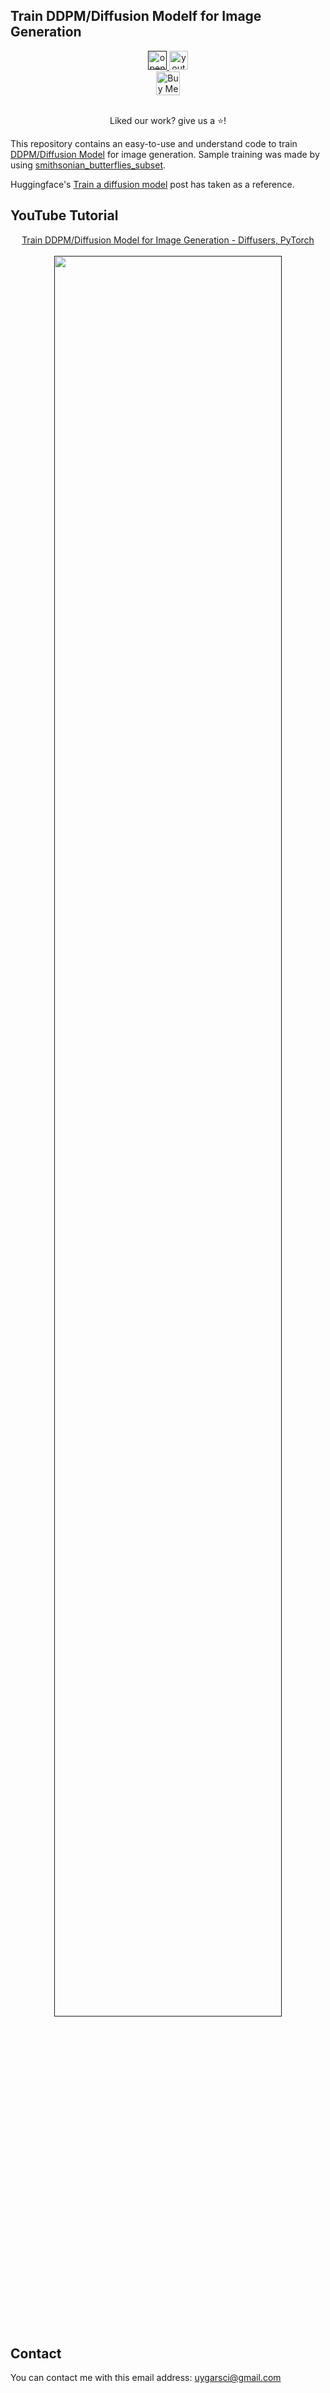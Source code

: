 ## Train DDPM/Diffusion Modelf for Image Generation

<div align="center">
    <a href="">
        <img alt="open-source-image"
		src="https://img.shields.io/badge/Open%20Source%20❤%EF%B8%8F-%2325A162.svg?style=flat"
        style="height: 30px"/>
    </a>
    <a href="https://www.youtube.com/watch?v=LGe0xhRseeg">
        <img alt="youtube-tutorial"
        src="https://img.shields.io/badge/YouTube Tutorial-%23FF0000.svg?logo=youtube&logoColor=white&style=flat"
        style="height: 30px"/>
    </a>
</div>
<div align="center">
    <a href="https://ko-fi.com/uygarkurt" target="_blank">
        <img src="https://storage.ko-fi.com/cdn/brandasset/v2/support_me_on_kofi_blue.png?_gl=1*gypxqi*_gcl_aw*R0NMLjE3MzU5Mzk3MjAuQ2owS0NRaUFzdDY3QmhDRUFSSXNBS0tkV09raHpzemtTUGxadnNOamVpN0FBRDhOdVloTVhuRHJrampCRGhac3FyT2pCY29iRWV0TmNKY2FBbWxiRUFMd193Y0I.*_gcl_au*MjUwODAwNDk1LjE3MzU5NDExMjA.*_ga*MTM3MTUxODgyMS4xNzM1OTQwODYy*_ga_M13FZ7VQ2C*MTczNTk0NTM3MC4yLjEuMTczNTk0NTk4OS40MS4wLjA." alt="Buy Me A Coffee" 
        style="height: 38px"/>
    </a>
</div>
<br/>
<div align="center">
    <p>Liked our work? give us a ⭐!</p>
</div>

This repository contains an easy-to-use and understand code to train [DDPM/Diffusion Model](https://arxiv.org/abs/2006.11239) for image generation. Sample training was made by using [smithsonian_butterflies_subset](https://huggingface.co/datasets/huggan/smithsonian_butterflies_subset).

Huggingface's [Train a diffusion model](https://huggingface.co/docs/diffusers/tutorials/basic_training) post has taken as a reference.

## YouTube Tutorial
<div align="center">
    <a href="">Train DDPM/Diffusion Model for Image Generation - Diffusers, PyTorch</a>
    <br>
    <br>
    <a href="">
        <img src="./assets/thumbnail.png" height="85%" width="85%%"/>
    </a>
</div>

## Contact <a class="anchor" id="contact"></a>
You can contact me with this email address: uygarsci@gmail.com
